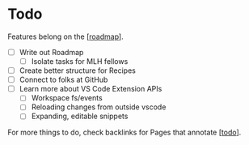 # Todo

Features belong on the [[roadmap]].

- [ ] Write out Roadmap
  - [ ] Isolate tasks for MLH fellows
- [ ] Create better structure for Recipes
- [ ] Connect to folks at GitHub
- [ ] Learn more about VS Code Extension APIs
  - [ ] Workspace fs/events
  - [ ] Reloading changes from outside vscode
  - [ ] Expanding, editable snippets

For more things to do, check backlinks for Pages that annotate [[todo]].

[//begin]: # "Autogenerated link references for markdown compatibility"
[roadmap]: roadmap "Roadmap"
[todo]: todo "Todo"
[//end]: # "Autogenerated link references"
